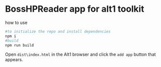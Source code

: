 # BossHPReader app for alt1 toolkit

how to use
```sh
#to initialize the repo and install dependencies
npm i
#build
npm run build
```

Open `dist\index.html` in the Alt1 browser and click the `add app` button that appears.